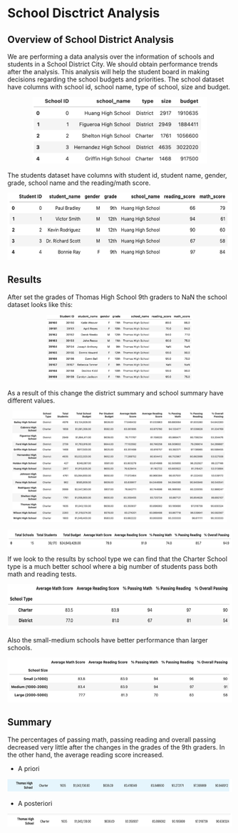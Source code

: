 # School Disctrict Analysis 
## Overview of School District Analysis 
We are performing a data analysis over the information of schools and students in a School District City. We should obtain performance trends after the analysis. This analysis will help the student board in making decisions regarding the school budgets and priorities. The school dataset have columns with school id, school name, type of school, size and budget. 
<p align="center">
<img src="./Resources/school.png" widht="300" height="150">    
</p>  
The students dataset have columns with student id, student name, gender, grade, school name and the reading/math score.  
<p align="center">
<img src="./Resources/student.png" widht="300" height="150">    
</p>   

## Results 
After set the grades of Thomas High School 9th graders to NaN the school dataset looks like this:
<p align="center">
<img src="./Resources/nan.png" widht="300" height="150"> 
</p>    
As a result of this change the district summary and school summary have different values. 
<p align="center">
<img src="./Resources/schoolsummary.png" widht="400" height="250"> 
</p>    

<p align="center">
<img src="./Resources/district.png" widht="200" height="40"> 
</p>    
If we look to the results by school type we can find that the Charter School type is a much better school where a big number of students pass both math and reading tests.   
<p align="center">
<img src="./Resources/schoolytpe.png" widht="150" height="100"> 
</p>    
Also the small-medium schools have better performance than larger schools. 
<p align="center">
<img src="./Resources/size.png" widht="150" height="100"> 
</p>    

## Summary 
The percentages of passing math, passing reading and overall passing decreased very little after the changes in the grades of the 9th graders. In the other hand, the average reading score increased.  
* A priori   
<p align="center">
<img src="./Resources/apriori.png" widht="100" height="30"> 
</p>  


* A posteriori
<p align="center">
<img src="./Resources/aposteriori.png" widht="100" height="30"> 
</p>    